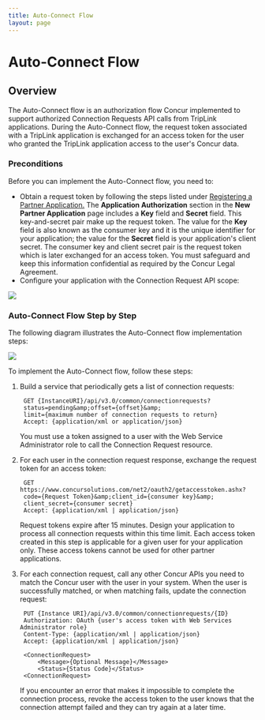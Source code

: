 ```yaml
---
title: Auto-Connect Flow
layout: page
---
```


# Auto-Connect Flow

## Overview

The Auto-Connect flow is an authorization flow Concur implemented to support authorized Connection Requests API calls from TripLink applications. During the
Auto-Connect flow, the request token associated with a TripLink application is exchanged for an access token for the user who granted the TripLink application access to the user's Concur data.

### Preconditions

Before you can implement the Auto-Connect flow, you need to:

* Obtain a request token by following the steps listed under [Registering a Partner Application.](https://developer.concur.com/node/203) The **Application Authorization** section in the **New Partner Application** page includes a **Key** field and **Secret** field. This key-and-secret pair make up the request token. The value for the **Key** field is also known as the consumer key and it is the unique identifier for your application; the value for the **Secret** field is your application's client secret. The consumer key and client secret pair is the request token which is later exchanged for an access token. You must safeguard and keep this information confidential as required by the Concur Legal Agreement.
* Configure your application with the Connection Request API scope:

![](https://developer.concur.com/sites/default/files/APIScope_register_partner_app_ConnectionsRequest_APIScope_cropped.png)

### Auto-Connect Flow Step by Step

The following diagram illustrates the Auto-Connect flow implementation steps:

![](https://developer.concur.com/sites/default/files/Connection%20Request.png)

To implement the Auto-Connect flow, follow these steps:

1. Build a service that periodically gets a list of connection requests:

		GET {InstanceURI}/api/v3.0/common/connectionrequests?
		status=pending&amp;offset={offset}&amp;
		limit={maximum number of connection requests to return}
		Accept: {application/xml or application/json}

    You must use a token assigned to a user with the Web Service Administrator role to call the Connection Request resource.

2. For each user in the connection request response, exchange the request token for an access token:
              
		GET https://www.concursolutions.com/net2/oauth2/getaccesstoken.ashx?
		code={Request Token}&amp;client_id={consumer key}&amp;
		client_secret={consumer secret}
		Accept: {application/xml | application/json}

    Request tokens expire after 15 minutes. Design your application to process all connection requests within this time limit. Each access token created in this step is applicable for a given user for your application only. These access tokens cannot be used for other partner applications.

3. For each connection request, call any other Concur APIs you need to match the Concur user with the user in your system. When the user is successfully matched, or when matching fails, update the connection request:
              
		PUT {Instance URI}/api/v3.0/common/connectionrequests/{ID}
		Authorization: OAuth {user's access token with Web Services Administrator role}
		Content-Type: {application/xml | application/json}
		Accept: {application/xml | application/json}

		<ConnectionRequest>
		    <Message>{Optional Message}</Message>
		    <Status>{Status Code}</Status>
		<ConnectionRequest>

	If you encounter an error that makes it impossible to complete the connection process, revoke the access token to the user knows that the connection attempt failed and they can try again at a later time.